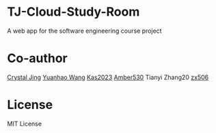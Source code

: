 # TJ-Cloud-Study-Room
A web app for the software engineering course project

# Co-author
[Crystal Jing](https://github.com/mkj3085003)
[Yuanhao Wang](https://github.com/wyh-tongji)
[Kas2023](https://github.com/Kas2023)
[Amber530](https://github.com/Amber530)
Tianyi Zhang20
[zx506](https://github.com/zx506)

# License
MIT License
